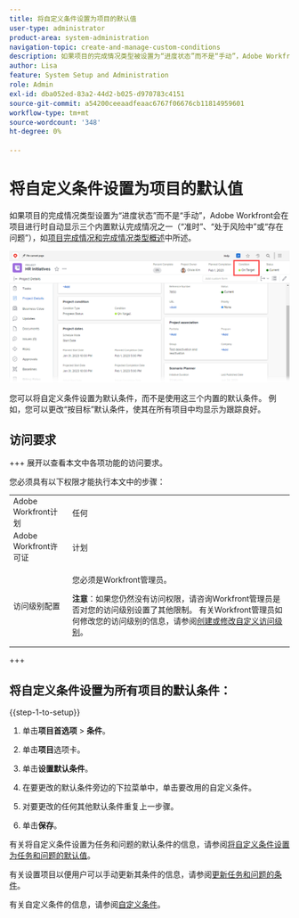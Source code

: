 ```yaml
---
title: 将自定义条件设置为项目的默认值
user-type: administrator
product-area: system-administration
navigation-topic: create-and-manage-custom-conditions
description: 如果项目的完成情况类型被设置为“进度状态”而不是“手动”，Adobe Workfront会在项目进行时自动显示三个内置默认完成情况之一（“准时”、“处于风险中”或“存在问题”），如项目完成情况和完成情况类型概述中所述。
author: Lisa
feature: System Setup and Administration
role: Admin
exl-id: dba052ed-83a2-44d2-b025-d970783c4151
source-git-commit: a54200ceeaadfeaac6767f06676cb11814959601
workflow-type: tm+mt
source-wordcount: '348'
ht-degree: 0%

---
```


# 将自定义条件设置为项目的默认值

如果项目的完成情况类型设置为“进度状态”而不是“手动”，Adobe Workfront会在项目进行时自动显示三个内置默认完成情况之一（“准时”、“处于风险中”或“存在问题”），如[项目完成情况和完成情况类型概述](../../../manage-work/projects/manage-projects/project-condition-and-condition-type.md)中所述。

![](assets/condition-in-project-header-nwe.png)

您可以将自定义条件设置为默认条件，而不是使用这三个内置的默认条件。 例如，您可以更改“按目标”默认条件，使其在所有项目中均显示为跟踪良好。

## 访问要求

+++ 展开以查看本文中各项功能的访问要求。

您必须具有以下权限才能执行本文中的步骤：

<table style="table-layout:auto"> 
 <col> 
 <col> 
 <tbody> 
  <tr> 
   <td role="rowheader">Adobe Workfront计划</td> 
   <td>任何</td> 
  </tr> 
  <tr> 
   <td role="rowheader">Adobe Workfront许可证</td> 
   <td>计划</td> 
  </tr> 
  <tr> 
   <td role="rowheader">访问级别配置</td> 
   <td> <p>您必须是Workfront管理员。</p> <p><b>注意</b>：如果您仍然没有访问权限，请咨询Workfront管理员是否对您的访问级别设置了其他限制。 有关Workfront管理员如何修改您的访问级别的信息，请参阅<a href="../../../administration-and-setup/add-users/configure-and-grant-access/create-modify-access-levels.md" class="MCXref xref">创建或修改自定义访问级别</a>。</p> </td> 
  </tr> 
 </tbody> 
</table>

+++

## 将自定义条件设置为所有项目的默认条件：

{{step-1-to-setup}}

1. 单击&#x200B;**项目首选项** > **条件**。

1. 单击&#x200B;**项目**&#x200B;选项卡。
1. 单击&#x200B;**设置默认条件**。
1. 在要更改的默认条件旁边的下拉菜单中，单击要改用的自定义条件。
1. 对要更改的任何其他默认条件重复上一步骤。
1. 单击&#x200B;**保存**。

有关将自定义条件设置为任务和问题的默认条件的信息，请参阅[将自定义条件设置为任务和问题的默认值](../../../administration-and-setup/customize-workfront/create-manage-custom-conditions/set-custom-condition-default-tasks-issues.md)。

有关设置项目以便用户可以手动更新其条件的信息，请参阅[更新任务和问题的条件](../../../manage-work/projects/updating-work-in-a-project/update-condition-for-tasks-and-issues.md)。

有关自定义条件的信息，请参阅[自定义条件](../../../administration-and-setup/customize-workfront/create-manage-custom-conditions/custom-conditions.md)。
